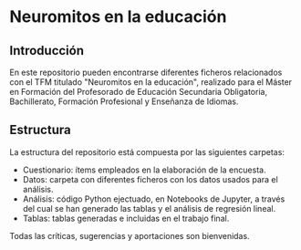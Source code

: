 # Neuromitos en la educación

## Introducción

En este repositorio pueden encontrarse diferentes ficheros relacionados con el TFM titulado "Neuromitos en la educación", realizado para el Máster en Formación del Profesorado de Educación Secundaria Obligatoria, Bachillerato, Formación Profesional y Enseñanza de Idiomas.

## Estructura

La estructura del repositorio está compuesta por las siguientes carpetas:

- Cuestionario: ítems empleados en la elaboración de la encuesta.
- Datos: carpeta con diferentes ficheros con los datos usados para el análisis.
- Análisis: código Python ejectuado, en Notebooks de Jupyter, a través del cual se han generado las tablas y el análisis de regresión lineal.
- Tablas: tablas generadas e incluidas en el trabajo final.

Todas las críticas, sugerencias y aportaciones son bienvenidas.
